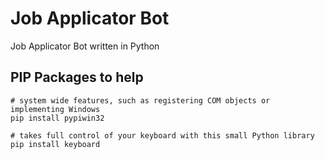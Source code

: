 # Job Applicator Bot
Job Applicator Bot written in Python

## PIP Packages to help

```pip
# system wide features, such as registering COM objects or implementing Windows
pip install pypiwin32

# takes full control of your keyboard with this small Python library
pip install keyboard
```